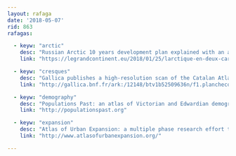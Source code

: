 ```yaml
---
layout: rafaga
date: '2018-05-07'
rid: 863
rafagas:

  - keyw: "arctic"
    desc: "Russian Arctic 10 years development plan explained with an article and a couple maps"
    link: "https://legrandcontinent.eu/2018/01/25/larctique-en-deux-cartes/ https://i.redd.it/tlhpfagkf8u01.jpg"

  - keyw: "cresques"
    desc: "Gallica publishes a high-resolution scan of the Catalan Atlas by Abraham Cresques in 1375 and offered to Charles V"
    link: "http://gallica.bnf.fr/ark:/12148/btv1b52509636n/f1.planchecontact"

  - keyw: "demography"
    desc: "Populations Past: an atlas of Victorian and Edwardian demographics and socioeconomic variables between 1851 and 1911"
    link: "http://populationspast.org"

  - keyw: "expansion"
    desc: "Atlas of Urban Expansion: a multiple phase research effort to control qualitative and quantitative aspects of global urban development"
    link: "http://www.atlasofurbanexpansion.org/"

---
```

